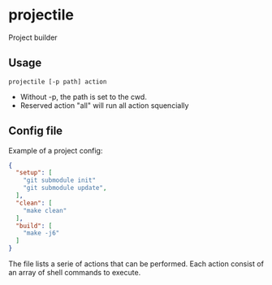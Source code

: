 # projectile

Project builder

## Usage
```
projectile [-p path] action
```
- Without -p, the path is set to the cwd.
- Reserved action "all" will run all action squencially

## Config file

Example of a project config:
```json
{
  "setup": [
    "git submodule init"
    "git submodule update",
  ],
  "clean": [
    "make clean"
  ],
  "build": [
    "make -j6"
  ]
}
```
The file lists a serie of actions that can be performed.
Each action consist of an array of shell commands to execute.
